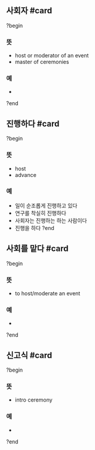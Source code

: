 ## 사회자 #card
?begin
### 뜻
- host or moderator of an event
- master of ceremonies
### 예
-
<!--SR:!2025-07-08,2,248-->
?end

## 진행하다 #card
?begin
### 뜻
- host
- advance
### 예
- 일이 순조롭게 진행하고 있다
- 연구를 착실히 진행하다
- 사회자는 진행하는 하는 사람이다
- 진행을 하다
?end

## 사회를 맡다 #card
?begin
### 뜻
- to host/moderate an event
### 예
-
<!--SR:!2025-07-09,2,230-->
?end

## 신고식 #card
?begin
### 뜻
- intro ceremony
### 예
-
?end
